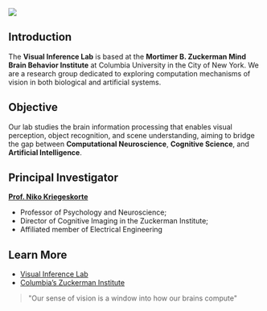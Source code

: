 ![](images/logo.png)

## Introduction

The **Visual Inference Lab** is based at the **Mortimer B. Zuckerman Mind Brain Behavior Institute** at Columbia University in the City of New York. We are a research group dedicated to exploring computation mechanisms of vision in both biological and artificial systems.

## Objective

Our lab studies the brain information processing that enables visual perception, object recognition, and scene understanding, aiming to bridge the gap between **Computational Neuroscience**, **Cognitive Science**, and **Artificial Intelligence**.

## Principal Investigator

**[Prof. Niko Kriegeskorte](https://zuckermaninstitute.columbia.edu/nikolaus-kriegeskorte-phd)**  
- Professor of Psychology and Neuroscience; 
- Director of Cognitive Imaging in the Zuckerman Institute; 
- Affiliated member of Electrical Engineering

## Learn More

- [Visual Inference Lab](https://kriegeskortelab.zuckermaninstitute.columbia.edu/)
- [Columbia’s Zuckerman Institute](https://zuckermaninstitute.columbia.edu/)

> "Our sense of vision is a window into how our brains compute"
